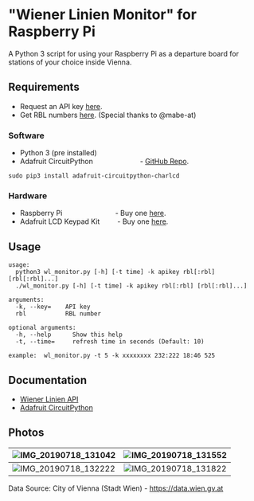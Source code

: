 # "Wiener Linien Monitor" for Raspberry Pi
A Python 3 script for using your Raspberry Pi as a departure board for stations of your choice inside Vienna.

## Requirements
* Request an API key [here](https://www.wien.gv.at/formularserver2/user/formular.aspx?pid=3b49a23de1ff43efbc45ae85faee31db&pn=B0718725a79fb40f4bb4b7e0d2d49f1d1).  
* Get RBL numbers [here](https://till.mabe.at/rbl/).  (Special thanks to @mabe-at)
### Software
* Python 3 (pre installed)
* Adafruit CircuitPython&nbsp;&nbsp;&nbsp;&nbsp;&nbsp;&nbsp;&nbsp;&nbsp;&nbsp;&nbsp;&nbsp;&nbsp;&nbsp;&nbsp;&nbsp;&nbsp;&nbsp;&nbsp;&nbsp;&nbsp;&nbsp;&nbsp;&nbsp;&nbsp;- [GitHub Repo](https://github.com/adafruit/Adafruit_CircuitPython_CharLCD).

`sudo pip3 install adafruit-circuitpython-charlcd`
### Hardware
* Raspberry Pi&nbsp;&nbsp;&nbsp;&nbsp;&nbsp;&nbsp;&nbsp;&nbsp;&nbsp;&nbsp;&nbsp;&nbsp;&nbsp;&nbsp;&nbsp;&nbsp;&nbsp;&nbsp;&nbsp;&nbsp;&nbsp;&nbsp;&nbsp;&nbsp;&nbsp;&nbsp;&nbsp;- Buy one [here](https://www.raspberrypi.org/products/).  
* Adafruit LCD Keypad Kit&nbsp;&nbsp;&nbsp;&nbsp;&nbsp;&nbsp;&nbsp;&nbsp;&nbsp;- Buy one [here](https://www.adafruit.com/category/808).


## Usage
```
usage:
  python3 wl_monitor.py [-h] [-t time] -k apikey rbl[:rbl] [rbl[:rbl]...]
  ./wl_monitor.py [-h] [-t time] -k apikey rbl[:rbl] [rbl[:rbl]...]

arguments:
  -k, --key=    API key
  rbl           RBL number

optional arguments:
  -h, --help	  Show this help
  -t, --time=	  refresh time in seconds (Default: 10)

example:  wl_monitor.py -t 5 -k xxxxxxxx 232:222 18:46 525
```


## Documentation
* [Wiener Linien API](http://data.wien.gv.at/pdf/wienerlinien-echtzeitdaten-dokumentation.pdf)
* [Adafruit CircuitPython](https://circuitpython.readthedocs.io/projects/charlcd/en/latest)

## Photos
| ![IMG_20190718_131042](https://user-images.githubusercontent.com/49726903/61454600-9d731e80-a961-11e9-85e0-5984d34a59e4.jpg) | ![IMG_20190718_131552](https://user-images.githubusercontent.com/49726903/61454625-ad8afe00-a961-11e9-9af5-cc08c08a1497.jpg) |
|---------------------------------------------------------------------------------------|:-------------------------------------------------------------------------------------:|
| ![IMG_20190718_132222](https://user-images.githubusercontent.com/49726903/61454637-ba0f5680-a961-11e9-959a-0beaeb0a1c9f.jpg) | ![IMG_20190718_131822](https://user-images.githubusercontent.com/49726903/61454662-c398be80-a961-11e9-9275-041177f99d5f.jpg) |



Data Source: City of Vienna (Stadt Wien) - https://data.wien.gv.at
